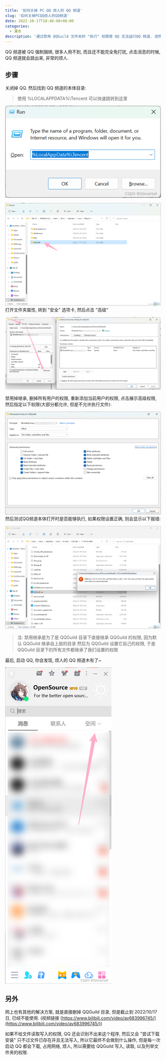 ```yaml
---
title: '如何关掉 PC QQ 烦人的 QQ 频道'
slug: '如何关掉PCQQ烦人的QQ频道'
date: 2022-10-17T10:46:08+08:00
categories:
  - 灌水
description: '通过禁用 QQGuild 文件夹的 "执行" 权限使 QQ 无法运行QQ 频道. 进而实现关闭 QQ 频道功能.'
---
```


QQ 频道被 QQ 强制捆绑, 很多人用不到, 而且还不能完全免打扰, 点击消息的时候, QQ 频道就会跳出来, 非常的烦人.


## 步骤


关闭掉 QQ. 然后找到 QQ 频道的本体目录:


> 使用 %LOCALAPPDATA%\Tencent 可以快速跳转到这里


![直接跳转到QQ本体](images/f3394c708be242149a4051a194a01fa2.png)


![QQ频道本体目录](images/e144607c0932435a98c3b9492d99c029.png)
打开文件夹属性, 转到 "安全" 选项卡, 然后点击 "高级"

![](images/769fdd8b1eb742be942173bc62649504.png)


禁用掉继承, 删掉所有用户的权限, 重新添加当前用户的权限, 点击展示高级权限, 然后指定以下权限(大部分都允许, 但是不允许执行文件):

![](images/148804dbe31f499fa1784de54f7c4323.png)
然后测试QQ频道本体打开时是否能够执行, 如果权限设置正确, 则会显示以下报错:

![](images/8518be19918b4e8597f053efa52e7f2b.png)


> 注: 禁用继承是为了是 QQGuild 目录下直接继承 QQGuild 的权限, 因为默认 QQGuild 继承自上层的目录
> 然后为 QQGuild 设置它自己的权限, 于是 QQGuild 目录下的所有文件都继承了我们设置的权限


最后, 启动 QQ, 你会发现, 烦人的 QQ 频道木有了~

![](images/fdbbbfc187c642e6b40484b8955f9e3d.png)


## 另外

网上也有其他的解决方案, 就是直接删掉 QQGuild 目录, 但是截止到 2022/10/17 日, 已经不能使用. (视频链接 [https://www.bilibili.com/video/av683996745/](https://www.bilibili.com/video/av683996745/))


如果不给文件读取写入的权限, QQ 还会识别不出来这个程序, 然后又会 "尝试下载安装" 只不过文件已存在并且无法写入, 所以它最终不会做到什么操作, 但是每一次启动 QQ 都会下载, 占用网络, 烦人, 所以需要给 QQGuild 写入, 读取, 以及列举文件夹的权限.
